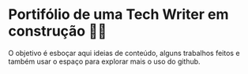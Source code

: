 # Portifólio de uma Tech Writer em construção :woman_technologist:

O objetivo é esboçar aqui ideias de conteúdo, alguns trabalhos feitos e também usar o espaço para explorar mais o uso do github.

